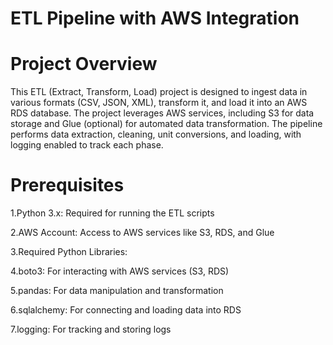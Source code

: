 # ETL Pipeline with AWS Integration

# Project Overview
This ETL (Extract, Transform, Load) project is designed to ingest data in various formats (CSV, JSON, XML), transform it, and load it into an AWS RDS database. The project leverages AWS services, including S3 for data storage and Glue (optional) for automated data transformation. The pipeline performs data extraction, cleaning, unit conversions, and loading, with logging enabled to track each phase.

# Prerequisites
1.Python 3.x: Required for running the ETL scripts

2.AWS Account: Access to AWS services like S3, RDS, and Glue

3.Required Python Libraries:

4.boto3: For interacting with AWS services (S3, RDS)

5.pandas: For data manipulation and transformation

6.sqlalchemy: For connecting and loading data into RDS

7.logging: For tracking and storing logs
